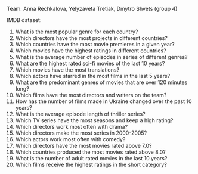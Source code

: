 Team: Anna Rechkalova, Yelyzaveta Tretiak, Dmytro Shvets (group 4)

IMDB dataset:
1. What is the most popular genre for each country?
2. Which directors have the most projects in different countries?
3. Which countries have the most movie premieres in a given year?
4. Which movies have the highest ratings in different countries?
5. What is the average number of episodes in series of different genres?
6. What are the highest rated sci-fi movies of the last 10 years?
7. Which movies have the most translations?
8. Which actors have starred in the most films in the last 5 years?
9. What are the predominant genres of movies that are over 120 minutes long?
10. Which films have the most directors and writers on the team?
11. How has the number of films made in Ukraine changed over the past 10 years?
12. What is the average episode length of thriller series?
13. Which TV series have the most seasons and keep a high rating?
14. Which directors work most often with drama?
15. Which directors make the most series in 2000-2005?
16. Which actors work most often with comedy?
17. Which directors have the most movies rated above 7.0?
18. Which countries produced the most movies rated above 8.0?
19. What is the number of adult rated movies in the last 10 years?
20. Which films receive the highest ratings in the short category?
